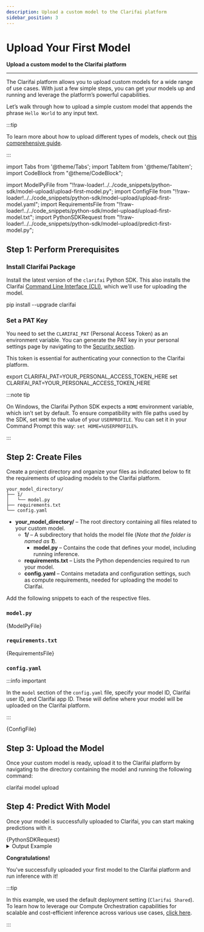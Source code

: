 ```yaml
---
description: Upload a custom model to the Clarifai platform
sidebar_position: 3
---
```


# Upload Your First Model

**Upload a custom model to the Clarifai platform**
<hr />

The Clarifai platform allows you to upload custom models for a wide range of use cases. With just a few simple steps, you can get your models up and running and leverage the platform’s powerful capabilities.

Let’s walk through how to upload a simple custom model that appends the phrase `Hello World` to any input text.

<!--You can test the already uploaded model [here](https://clarifai.com/alfrick/docs-demos/models/my-first-model).-->

:::tip

To learn more about how to upload different types of models, check out [this comprehensive guide](https://docs.clarifai.com/compute/models/upload/). 

:::

import Tabs from '@theme/Tabs';
import TabItem from '@theme/TabItem';
import CodeBlock from "@theme/CodeBlock";

import ModelPyFile from "!!raw-loader!../../code_snippets/python-sdk/model-upload/upload-first-model.py";
import ConfigFile from "!!raw-loader!../../code_snippets/python-sdk/model-upload/upload-first-model.yaml";
import RequirementsFile from "!!raw-loader!../../code_snippets/python-sdk/model-upload/upload-first-model.txt";
import PythonSDKRequest from "!!raw-loader!../../code_snippets/python-sdk/model-upload/predict-first-model.py";

## Step 1: Perform Prerequisites

### Install Clarifai Package

Install the latest version of the `clarifai` Python SDK. This also installs the Clarifai [Command Line Interface (CLI)](https://docs.clarifai.com/additional-resources/api-overview/cli), which we'll use for uploading the model.

<Tabs>
<TabItem value="bash" label="Bash">
    <CodeBlock className="language-bash"> pip install --upgrade clarifai </CodeBlock>
</TabItem>
</Tabs>

### Set a PAT Key

You need to set the `CLARIFAI_PAT` (Personal Access Token) as an environment variable. You can generate the PAT key in your personal settings page by navigating to the [Security section](https://clarifai.com/settings/security).

This token is essential for authenticating your connection to the Clarifai platform.

<Tabs>
<TabItem value="bash" label="Unix-Like Systems">
    <CodeBlock className="language-bash"> export CLARIFAI_PAT=YOUR_PERSONAL_ACCESS_TOKEN_HERE </CodeBlock>
</TabItem>
<TabItem value="bash2" label="Windows">
    <CodeBlock className="language-bash"> set CLARIFAI_PAT=YOUR_PERSONAL_ACCESS_TOKEN_HERE </CodeBlock>
</TabItem>
</Tabs>

:::note tip

On Windows, the Clarifai Python SDK expects a `HOME` environment variable, which isn’t set by default. To ensure compatibility with file paths used by the SDK, set `HOME` to the value of your `USERPROFILE`. You can set it in your Command Prompt this way: `set HOME=%USERPROFILE%`.

:::

<!--
### Get a Hugging Face Access Token

To download models from the Hugging Face platform, you'll need to authenticate your connection. You can create a Hugging Face account, then generate an access token to authorize your downloads. 

You can follow the guide [here](https://huggingface.co/docs/hub/en/security-tokens) to get it.
-->

## Step 2: Create Files

Create a project directory and organize your files as indicated below to fit the requirements of uploading models to the Clarifai platform. 

```text
your_model_directory/
├── 1/
│   └── model.py
├── requirements.txt
└── config.yaml
```

- **your_model_directory/** – The root directory containing all files related to your custom model.
  - **1/** – A subdirectory that holds the model file (_Note that the folder is named as **1**_).
    - **model.py** – Contains the code that defines your model, including running inference.
  - **requirements.txt** – Lists the Python dependencies required to run your model.
  - **config.yaml** – Contains metadata and configuration settings, such as compute requirements, needed for uploading the model to Clarifai.



Add the following snippets to each of the respective files. 

### `model.py`

<Tabs>
<TabItem value="python" label="Python">
    <CodeBlock className="language-python">{ModelPyFile}</CodeBlock>
</TabItem>
</Tabs>

### `requirements.txt`

<Tabs>
<TabItem value="text" label="Text">
    <CodeBlock className="language-text">{RequirementsFile}</CodeBlock>
</TabItem>
</Tabs>

### `config.yaml`

:::info important

In the `model` section of the `config.yaml` file, specify your model ID, Clarifai user ID, and Clarifai app ID. These will define where your model will be uploaded on the Clarifai platform. 

:::

<Tabs>
<TabItem value="yaml" label="YAML">
    <CodeBlock className="language-yaml">{ConfigFile}</CodeBlock>
</TabItem>
</Tabs>

## Step 3: Upload the Model

Once your custom model is ready, upload it to the Clarifai platform by navigating to the directory containing the model and running the following command:

<Tabs>
<TabItem value="bash" label="CLI">
    <CodeBlock className="language-bash"> clarifai model upload </CodeBlock>
</TabItem>
</Tabs>

## Step 4: Predict With Model

Once your model is successfully uploaded to Clarifai, you can start making predictions with it.

<Tabs>
<TabItem value="python" label="Python">
    <CodeBlock className="language-python">{PythonSDKRequest}</CodeBlock>
</TabItem>
</Tabs>

<details>
  <summary>Output Example</summary>
    <CodeBlock className="language-text">Yes, I uploaded it! Hello World</CodeBlock>
</details>


**Congratulations!**

You've successfully uploaded your first model to the Clarifai platform and run inference with it!


:::tip

In this example, we used the default deployment setting (`Clarifai Shared`). To learn how to leverage our Compute Orchestration capabilities for scalable and cost-efficient inference across various use cases, [click here](https://docs.clarifai.com/compute/models/inference/api/).

:::

